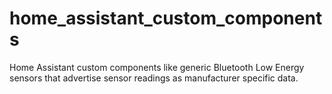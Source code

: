 # home_assistant_custom_components
Home Assistant custom components like generic Bluetooth Low Energy sensors that advertise sensor readings as manufacturer specific data.
